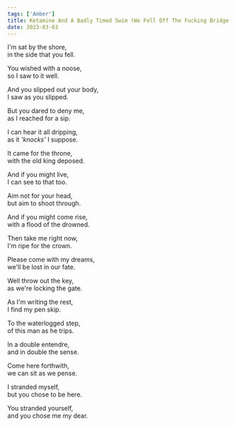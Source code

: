 ```yaml
---
tags: ['Amber']
title: Ketamine And A Badly Timed Swim (We Fell Off The Fucking Bridge Apparently)
date: 2023-03-03
---
```


I'm sat by the shore,  
in the side that you fell.

You wished with a noose,  
so I saw to it well.

And you slipped out your body,  
I saw as you slipped.

But you dared to deny me,  
as I reached for a sip.

I can hear it all dripping,  
as it *'knocks'* I suppose.

It came for the throne,  
with the old king deposed.

And if you might live,  
I can see to that too.

Aim not for your head,  
but aim to shoot through.

And if you might come rise,  
with a flood of the drowned.

Then take me right now,  
I'm ripe for the crown.

Please come with my dreams,  
we'll be lost in our fate.

Well throw out the key,  
as we're locking the gate.

As I'm writing the rest,  
I find my pen skip.

To the waterlogged step,  
of this man as he trips.

In a double entendre,  
and in double the sense.

Come here forthwith,  
we can sit as we pense.

I stranded myself,  
but you chose to be here.

You stranded yourself,  
and you chose me my dear.
